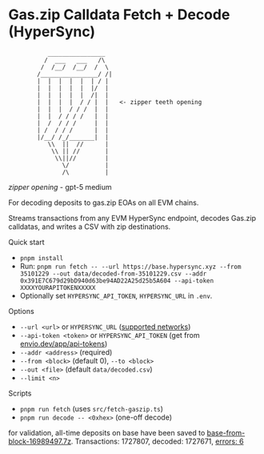 # Gas.zip Calldata Fetch + Decode (HyperSync)

```
           ________________
          /  ___   ___   /\
         /  /__/  /__/  /  \
        /________________/ /|
        |  |  |  |  |  | / |
        |  |  |  |  |  |/  |
        |  |  |  |  |  /|  |
        |  |  |  |  / / |  |   <- zipper teeth opening
        |  |  |  / / /  |  |
        |  |  / / / /   |  |
        |  /  / / /     |  |
        | /  / / /      |  |
        |/__/ /_/_______|  |
           \\  ||  //      |
            \\ || //       |
             \\||//        |
               \/          |
               /\          |
```
*zipper opening* - gpt-5 medium

For decoding deposits to gas.zip EOAs on all EVM chains.

Streams transactions from any EVM HyperSync endpoint, decodes Gas.zip calldatas, and writes a CSV with zip destinations.

Quick start
- `pnpm install`
- Run: `pnpm run fetch -- --url https://base.hypersync.xyz --from 35101229 --out data/decoded-from-35101229.csv --addr 0x391E7C679d29bD940d63be94AD22A25d25b5A604 --api-token XXXXYOURAPITOKENXXXXX`
- Optionally set `HYPERSYNC_API_TOKEN`, `HYPERSYNC_URL` in `.env`.

Options
- `--url <url>` or `HYPERSYNC_URL` ([supported networks](https://docs.envio.dev/docs/HyperSync/hyperrpc-supported-networks))
- `--api-token <token>` or `HYPERSYNC_API_TOKEN` (get from [envio.dev/app/api-tokens](https://envio.dev/app/api-tokens))
- `--addr <address>` (required)
- `--from <block>` (default 0), `--to <block>`
- `--out <file>` (default `data/decoded.csv`)
- `--limit <n>`

Scripts
- `pnpm run fetch` (uses `src/fetch-gaszip.ts`)
- `pnpm run decode -- <0xhex>` (one-off decode)

for validation, all-time deposits on base have been saved to [base-from-block-16989497.7z](data/base-from-block-16989497.7z). Transactions: 1727807, decoded: 1727671, [errors: 6](data/base-from-block-16989497-errors.csv)
